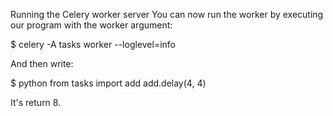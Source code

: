 Running the Celery worker server
You can now run the worker by executing our program with the worker argument:

$ celery -A tasks worker --loglevel=info


And then write:

$ python
from tasks import add
add.delay(4, 4)

It's return 8.
